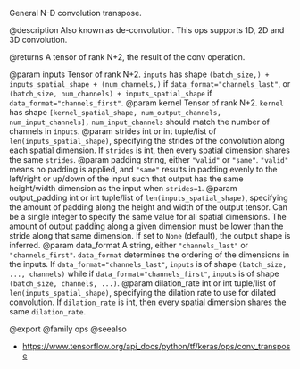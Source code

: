 General N-D convolution transpose.

@description
Also known as de-convolution. This ops supports 1D, 2D and 3D convolution.

@returns
    A tensor of rank N+2, the result of the conv operation.

@param inputs Tensor of rank N+2. `inputs` has shape
    `(batch_size,) + inputs_spatial_shape + (num_channels,)` if
    `data_format="channels_last"`, or
    `(batch_size, num_channels) + inputs_spatial_shape` if
    `data_format="channels_first"`.
@param kernel Tensor of rank N+2. `kernel` has shape
    `[kernel_spatial_shape, num_output_channels, num_input_channels],`
    `num_input_channels` should match the number of channels in
    `inputs`.
@param strides int or int tuple/list of `len(inputs_spatial_shape)`,
    specifying the strides of the convolution along each spatial
    dimension. If `strides` is int, then every spatial dimension shares
    the same `strides`.
@param padding string, either `"valid"` or `"same"`. `"valid"` means no
    padding is applied, and `"same"` results in padding evenly to the
    left/right or up/down of the input such that output has the
    same height/width dimension as the input when `strides=1`.
@param output_padding int or int tuple/list of `len(inputs_spatial_shape)`,
    specifying the amount of padding along the height and width of
    the output tensor. Can be a single integer to specify the same
    value for all spatial dimensions. The amount of output padding
    along a given dimension must be lower than the stride along that
    same dimension. If set to `None` (default), the output shape is
    inferred.
@param data_format A string, either `"channels_last"` or `"channels_first"`.
    `data_format` determines the ordering of the dimensions in the
    inputs. If `data_format="channels_last"`, `inputs` is of shape
    `(batch_size, ..., channels)` while if
    `data_format="channels_first"`, `inputs` is of shape
    `(batch_size, channels, ...)`.
@param dilation_rate int or int tuple/list of `len(inputs_spatial_shape)`,
    specifying the dilation rate to use for dilated convolution. If
    `dilation_rate` is int, then every spatial dimension shares
    the same `dilation_rate`.

@export
@family ops
@seealso
+ <https://www.tensorflow.org/api_docs/python/tf/keras/ops/conv_transpose>
